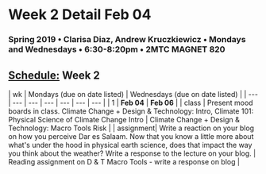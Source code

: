 # Week 2 Detail Feb 04

### Spring 2019 • Clarisa Diaz, Andrew Kruczkiewicz • Mondays and Wednesdays • 6:30-8:20pm • 2MTC MAGNET 820

## [Schedule:](./) Week 2

| wk | Mondays \(due on date listed\) | Wednesdays \(due on date listed\) |
| --- | --- | --- | --- | --- | --- | --- |
| 1 | **Feb 04** | **Feb 06** |
| class | Present mood boards in class. Climate Change + Design & Technology: Intro, Climate 101: Physical Science of Climate Change Intro | Climate Change + Design & Technology: Macro Tools Risk |
| assignment| Write a reaction on your blog on how you perceive Dar es Salaam. Now that you know a little more about what's under the hood in physical earth science, does that impact the way you think about the weather?  Write a response to the lecture on your blog. |  Reading assignment on D & T Macro Tools - write a response on blog |
